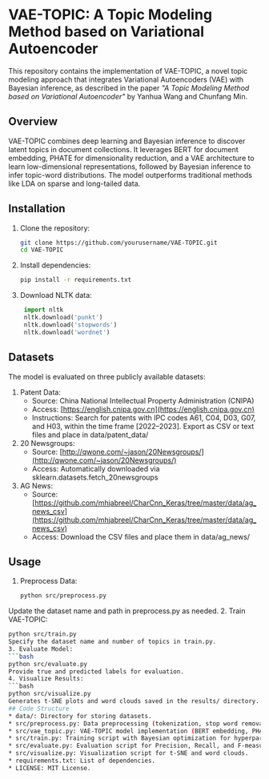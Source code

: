 # VAE-TOPIC: A Topic Modeling Method based on Variational Autoencoder

This repository contains the implementation of VAE-TOPIC, a novel topic modeling approach that integrates Variational Autoencoders (VAE) with Bayesian inference, as described in the paper *"A Topic Modeling Method based on Variational Autoencoder"* by Yanhua Wang and Chunfang Min.

## Overview
VAE-TOPIC combines deep learning and Bayesian inference to discover latent topics in document collections. It leverages BERT for document embedding, PHATE for dimensionality reduction, and a VAE architecture to learn low-dimensional representations, followed by Bayesian inference to infer topic-word distributions. The model outperforms traditional methods like LDA on sparse and long-tailed data.

## Installation
1. Clone the repository:
   ```bash
   git clone https://github.com/yourusername/VAE-TOPIC.git
   cd VAE-TOPIC
2. Install dependencies:
    ```bash
    pip install -r requirements.txt
3. Download NLTK data:
   ```python
    import nltk
    nltk.download('punkt')
    nltk.download('stopwords')
    nltk.download('wordnet')
## Datasets
The model is evaluated on three publicly available datasets:
1. Patent Data:
   * Source: China National Intellectual Property Administration (CNIPA)
   * Access: [https://english.cnipa.gov.cn](https://english.cnipa.gov.cn)
   * Instructions: Search for patents with IPC codes A61, C04, D03, G07, and H03, within the time frame [2022–2023]. Export as CSV or text files and place in data/patent_data/
2. 20 Newsgroups:
   * Source: [http://qwone.com/~jason/20Newsgroups/](http://qwone.com/~jason/20Newsgroups/)
   * Access: Automatically downloaded via sklearn.datasets.fetch_20newsgroups
3. AG News:
   * Source: [https://github.com/mhjabreel/CharCnn_Keras/tree/master/data/ag_news_csv](https://github.com/mhjabreel/CharCnn_Keras/tree/master/data/ag_news_csv)
   * Access: Download the CSV files and place them in data/ag_news/
## Usage
1. Preprocess Data:
   ```bash
   python src/preprocess.py
Update the dataset name and path in preprocess.py as needed.
2. Train VAE-TOPIC:
   ```bash
   python src/train.py
Specify the dataset name and number of topics in train.py.
3. Evaluate Model:
   ```bash
   python src/evaluate.py
Provide true and predicted labels for evaluation.
4. Visualize Results:
   ```bash
   python src/visualize.py
Generates t-SNE plots and word clouds saved in the results/ directory.
## Code Structure
* data/: Directory for storing datasets.
* src/preprocess.py: Data preprocessing (tokenization, stop word removal, vectorization).
* src/vae_topic.py: VAE-TOPIC model implementation (BERT embedding, PHATE, VAE).
* src/train.py: Training script with Bayesian optimization for hyperparameters.
* src/evaluate.py: Evaluation script for Precision, Recall, and F-measure.
* src/visualize.py: Visualization script for t-SNE and word clouds.
* requirements.txt: List of dependencies.
* LICENSE: MIT License.



